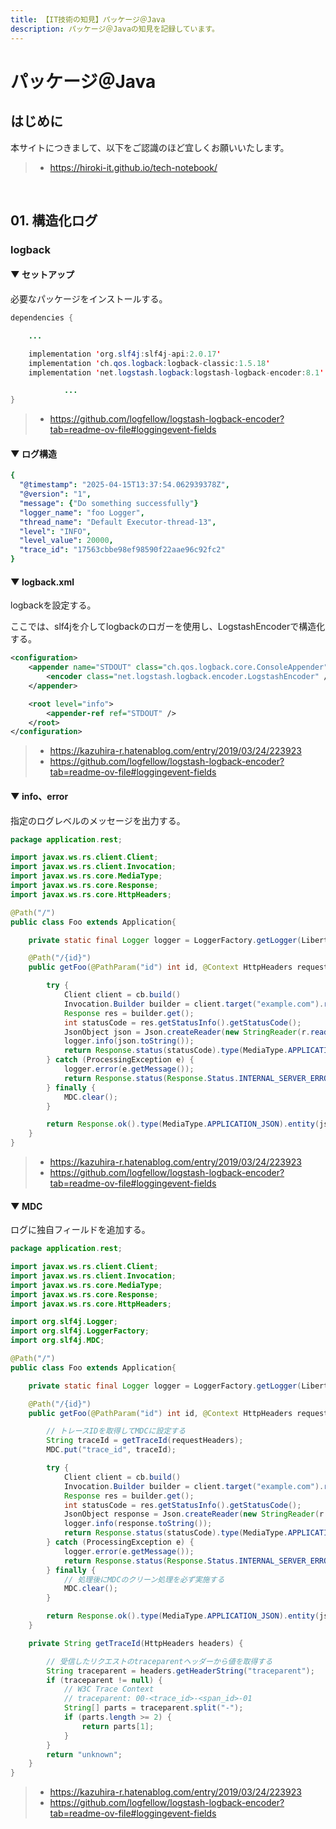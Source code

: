 ```yaml
---
title: 【IT技術の知見】パッケージ＠Java
description: パッケージ＠Javaの知見を記録しています。
---
```


# パッケージ＠Java

## はじめに

本サイトにつきまして、以下をご認識のほど宜しくお願いいたします。

> - https://hiroki-it.github.io/tech-notebook/

<br>

## 01. 構造化ログ

### logback

#### ▼ セットアップ

必要なパッケージをインストールする。

```java
dependencies {

    ...

    implementation 'org.slf4j:slf4j-api:2.0.17'
    implementation 'ch.qos.logback:logback-classic:1.5.18'
    implementation 'net.logstash.logback:logstash-logback-encoder:8.1'

            ...
}
```

> - https://github.com/logfellow/logstash-logback-encoder?tab=readme-ov-file#loggingevent-fields

#### ▼ ログ構造

```yaml
{
  "@timestamp": "2025-04-15T13:37:54.062939378Z",
  "@version": "1",
  "message": {"Do something successfully"}
  "logger_name": "foo Logger",
  "thread_name": "Default Executor-thread-13",
  "level": "INFO",
  "level_value": 20000,
  "trace_id": "17563cbbe98ef98590f22aae96c92fc2"
}
```

#### ▼ logback.xml

logbackを設定する。

ここでは、slf4jを介してlogbackのロガーを使用し、LogstashEncoderで構造化する。

```xml
<configuration>
    <appender name="STDOUT" class="ch.qos.logback.core.ConsoleAppender">
        <encoder class="net.logstash.logback.encoder.LogstashEncoder" />
    </appender>

    <root level="info">
        <appender-ref ref="STDOUT" />
    </root>
</configuration>
```

> - https://kazuhira-r.hatenablog.com/entry/2019/03/24/223923
> - https://github.com/logfellow/logstash-logback-encoder?tab=readme-ov-file#loggingevent-fields

#### ▼ info、error

指定のログレベルのメッセージを出力する。

```java
package application.rest;

import javax.ws.rs.client.Client;
import javax.ws.rs.client.Invocation;
import javax.ws.rs.core.MediaType;
import javax.ws.rs.core.Response;
import javax.ws.rs.core.HttpHeaders;

@Path("/")
public class Foo extends Application{

    private static final Logger logger = LoggerFactory.getLogger(LibertyRestEndpoint.class);

    @Path("/{id}")
    public getFoo(@PathParam("id") int id, @Context HttpHeaders requestHeaders) {

        try {
            Client client = cb.build()
            Invocation.Builder builder = client.target("example.com").request(MediaType.APPLICATION_JSON)
            Response res = builder.get();
            int statusCode = res.getStatusInfo().getStatusCode();
            JsonObject json = Json.createReader(new StringReader(r.readEntity(String.class)).readObject();
            logger.info(json.toString());
            return Response.status(statusCode).type(MediaType.APPLICATION_JSON).entity(json).build();
        } catch (ProcessingException e) {
            logger.error(e.getMessage());
            return Response.status(Response.Status.INTERNAL_SERVER_ERROR).type(MediaType.APPLICATION_JSON).entity("{\"error\": \"Failed to do something.\"}").build();
        } finally {
            MDC.clear();
        }

        return Response.ok().type(MediaType.APPLICATION_JSON).entity(jsonResStr).build();
    }
}
```

> - https://kazuhira-r.hatenablog.com/entry/2019/03/24/223923
> - https://github.com/logfellow/logstash-logback-encoder?tab=readme-ov-file#loggingevent-fields

#### ▼ MDC

ログに独自フィールドを追加する。

```java
package application.rest;

import javax.ws.rs.client.Client;
import javax.ws.rs.client.Invocation;
import javax.ws.rs.core.MediaType;
import javax.ws.rs.core.Response;
import javax.ws.rs.core.HttpHeaders;

import org.slf4j.Logger;
import org.slf4j.LoggerFactory;
import org.slf4j.MDC;

@Path("/")
public class Foo extends Application{

    private static final Logger logger = LoggerFactory.getLogger(LibertyRestEndpoint.class);

    @Path("/{id}")
    public getFoo(@PathParam("id") int id, @Context HttpHeaders requestHeaders) {

        // トレースIDを取得してMDCに設定する
        String traceId = getTraceId(requestHeaders);
        MDC.put("trace_id", traceId);

        try {
            Client client = cb.build()
            Invocation.Builder builder = client.target("example.com").request(MediaType.APPLICATION_JSON)
            Response res = builder.get();
            int statusCode = res.getStatusInfo().getStatusCode();
            JsonObject response = Json.createReader(new StringReader(r.readEntity(String.class)).readObject();
            logger.info(response.toString());
            return Response.status(statusCode).type(MediaType.APPLICATION_JSON).entity(json).build();
        } catch (ProcessingException e) {
            logger.error(e.getMessage());
            return Response.status(Response.Status.INTERNAL_SERVER_ERROR).type(MediaType.APPLICATION_JSON).entity("{\"error\": \"Failed to do something.\"}").build();
        } finally {
            // 処理後にMDCのクリーン処理を必ず実施する
            MDC.clear();
        }

        return Response.ok().type(MediaType.APPLICATION_JSON).entity(jsonResStr).build();
    }

    private String getTraceId(HttpHeaders headers) {

        // 受信したリクエストのtraceparentヘッダーから値を取得する
        String traceparent = headers.getHeaderString("traceparent");
        if (traceparent != null) {
            // W3C Trace Context
            // traceparent: 00-<trace_id>-<span_id>-01
            String[] parts = traceparent.split("-");
            if (parts.length >= 2) {
                return parts[1];
            }
        }
        return "unknown";
    }
}
```

> - https://kazuhira-r.hatenablog.com/entry/2019/03/24/223923
> - https://github.com/logfellow/logstash-logback-encoder?tab=readme-ov-file#loggingevent-fields

<br>
